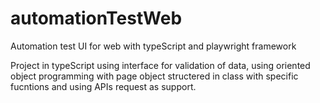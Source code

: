 # automationTestWeb

Automation test UI for web with typeScript and playwright framework

Project in typeScript using interface for validation of data,
using oriented object programming with page object structered in class with specific fucntions
and using APIs request as support.

